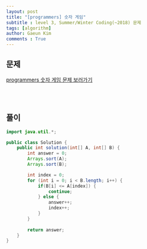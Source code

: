 ```yaml
---
layout: post
title: "[programmers] 숫자 게임"
subtitle : level 3, Summer/Winter Coding(~2018) 문제
tags: [algorithm]
author: Gaeun Kim
comments : True
---
```


<h2>문제</h2>

[programmers 숫자 게임 문제 보러가기](https://programmers.co.kr/learn/courses/30/lessons/12987)

<br><br>

<h2>풀이</h2>

```java
import java.util.*;

public class Solution {
	public int solution(int[] A, int[] B) {
		int answer = 0;
		Arrays.sort(A);
		Arrays.sort(B);

		int index = 0;
		for (int i = 0; i < B.length; i++) {
			if(B[i] <= A[index]) {
				continue;
			} else {
				answer++;
				index++;
			}
		}
		
		return answer;
	}
}
```

